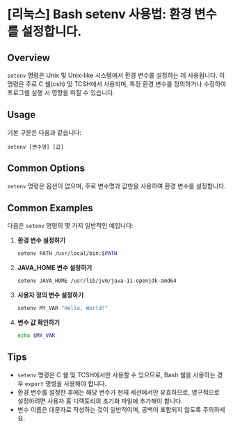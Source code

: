 # [리눅스] Bash setenv 사용법: 환경 변수를 설정합니다.

## Overview
`setenv` 명령은 Unix 및 Unix-like 시스템에서 환경 변수를 설정하는 데 사용됩니다. 이 명령은 주로 C 쉘(csh) 및 TCSH에서 사용되며, 특정 환경 변수를 정의하거나 수정하여 프로그램 실행 시 영향을 미칠 수 있습니다.

## Usage
기본 구문은 다음과 같습니다:

```
setenv [변수명] [값]
```

## Common Options
`setenv` 명령은 옵션이 없으며, 주로 변수명과 값만을 사용하여 환경 변수를 설정합니다.

## Common Examples
다음은 `setenv` 명령의 몇 가지 일반적인 예입니다:

1. **환경 변수 설정하기**
   ```bash
   setenv PATH /usr/local/bin:$PATH
   ```

2. **JAVA_HOME 변수 설정하기**
   ```bash
   setenv JAVA_HOME /usr/lib/jvm/java-11-openjdk-amd64
   ```

3. **사용자 정의 변수 설정하기**
   ```bash
   setenv MY_VAR "Hello, World!"
   ```

4. **변수 값 확인하기**
   ```bash
   echo $MY_VAR
   ```

## Tips
- `setenv` 명령은 C 쉘 및 TCSH에서만 사용할 수 있으므로, Bash 쉘을 사용하는 경우 `export` 명령을 사용해야 합니다.
- 환경 변수를 설정한 후에는 해당 변수가 현재 세션에서만 유효하므로, 영구적으로 설정하려면 사용자 홈 디렉토리의 초기화 파일에 추가해야 합니다.
- 변수 이름은 대문자로 작성하는 것이 일반적이며, 공백이 포함되지 않도록 주의하세요.